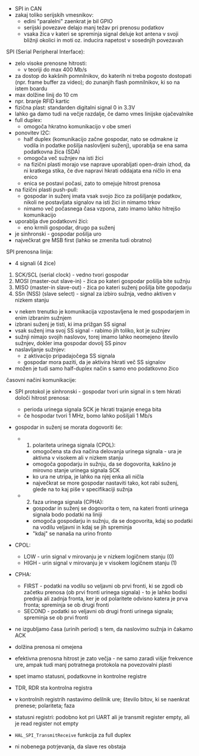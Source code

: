 - SPI in CAN
- zakaj toliko serijskih vmesnikov:
	- edini "paralelni" zaenkrat je bil GPIO
	- serijski povezave delajo manj težav pri prenosu podatkov
	- vsaka žica v kateri se spreminja signal deluje kot antena v svoji bližnji okolici in moti oz. inducira napetost v sosednjih povezavah

SPI (Serial Peripheral Interface):
- zelo visoke prenosne hitrosti:
	- v teoriji do max 400 Mb/s
- za dostop do kakšnih pomnilnikov, do katerih ni treba pogosto dostopati (npr. frame buffer za video); do zunanjih flash pomnilnikov, ki so na istem boardu
- max dolžine linij do 10 cm
- npr. branje RFID kartic
- fizična plast: standarden digitalni signal 0 in 3.3V
- lahko ga damo tudi na večje razdalje, če damo vmes linijske ojačevalnike
- full duplex:
	- omogoča hkratno komunikacijo v obe smeri
- ponovitev I2C:
	- half duplex (komunikacijo začne gospodar, nato se odmakne iz vodila in podatke pošilja naslovljeni suženj), uporablja se ena sama podatkovna žica (SDA)
	- omogoča več sužnjev na isti žici
	- na fizični plasti morajo vse naprave uporabljati open-drain izhod, da ni kratkega stika, če dve napravi hkrati oddajata ena ničlo in ena enico
	- enica se postavi počasi, zato to omejuje hitrost prenosa
- na fizični plasti push-pull:
	- gospodar in suženj imata vsak svojo žico za pošiljanje podatkov, nikoli ne postavljata signalov na isti žici in nimamo trkov
	- nimamo več počasnega časa vzpona, zato imamo lahko hitrejšo komunikacijo
- uporablja dve podatkovni žici:
	- eno krmili gospodar, drugo pa suženj
- je sinhronski - gospodar pošilja uro
- največkrat gre MSB first (lahko se zmenita tudi obratno)

SPI prenosna linija:
- 4 signali (4 žice)
1. SCK/SCL (serial clock) - vedno tvori gospodar
2. MOSI (master-out slave-in) - žica po kateri gospodar pošilja bite sužnju
3. MISO (master-in slave-out) - žica po kateri suženj pošilja bite gopodarju
4. SSn (NSS) (slave select) - signal za izbiro sužnja, vedno aktiven v nizkem stanju
- v nekem trenutko je komunikacija vzpostavljena le med gospodarjem in enim izbranim sužnjem
- izbrani suženj je tisti, ki ima prižgan SS signal
- vsak suženj ima svoj SS signal - rabimo jih toliko, kot je sužnjev
- sužnji nimajo svojih naslovov, torej imamo lahko neomejeno število sužnjev, dokler ima gospodar dovolj SS pinov
- naslavljanje sužnjev:
	- z aktivacijo pripadajočega SS signala
	- gospodar mora paziti, da je aktivira hkrati več SS signalov
- možen je tudi samo half-duplex način s samo eno podatkovno žico

časovni načini komunikacije:
- SPI protokol je sinhronski - gospodar tvori urin signal in s tem hkrati določi hitrost prenosa:
	- perioda urinega signala SCK je hkrati trajanje enega bita
	- če hospodar tvori 1 MHz, bomo lahko pošiljali 1 Mb/s
- gospodar in suženj se morata dogovoriti še:
	- 1. polariteta urinega signala (CPOL):
		- omogočena sta dva načina delovanja urinega signala - ura je aktivna v visokem ali v nizkem stanju
		- omogoča gopodarju in sužnju, da se dogovorita, kakšno je mirovno stanje urinega signala SCK
		- ko ura ne utripa, je lahko na njej enka ali ničla
		- največkrat se more gospodar nastaviti tako, kot rabi suženj, glede na to kaj piše v specifikaciji sužnja
	- 2. faza urinega signala (CPHA):
		- gospodar in suženj se dogovorita o tem, na kateri fronti urinega signala bodo podatki na liniji
		- omogoča gospodarju in sužnju, da se dogovorita, kdaj so podatki na vodilu veljavni in kdaj se jih spreminja
		- "kdaj" se nanaša na urino fronto
- CPOL:
	- LOW - urin signal v mirovanju je v nizkem logičnem stanju (0)
	- HIGH - urin signal v mirovanju je v visokem logičnem stanju (1)
- CPHA:
	- FIRST - podatki na vodilu so veljavni ob prvi fronti, ki se zgodi ob začetku prenosa (ob prvi fronti urinega signala) - to je lahko bodisi prednja ali zadnja fronta, ker je od polaritete odvisno katera je prva fronta; spreminja se ob drugi fronti
	- SECOND - podatki so veljavni ob drugi fronti urinega signala; spreminja se ob prvi fronti

- ne izgubljamo časa (urinih period) s tem, da naslovimo sužnja in čakamo ACK
- dolžina prenosa ni omejena
- efektivna prenosna hitrost je zato večja - ne samo zaradi višje frekvence ure, ampak tudi manj potratnega protokola na povezovalni plasti

- spet imamo statusni, podatkovne in kontrolne registre
- TDR, RDR sta kontrolna registra
- v kontrolnih registrih nastavimo delilnik ure; število bitov, ki se naenkrat prenese; polariteta; faza
- statusni registri: podobno kot pri UART ali je transmit register empty, ali je read register not empty

- `HAL_SPI_TransmitReceive` funkcija za full duplex
- ni nobenega potrjevanja, da slave res obstaja